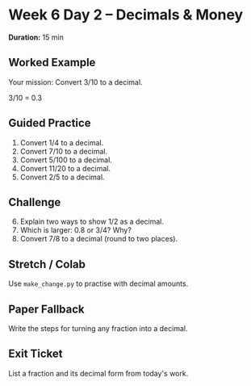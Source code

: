 # Week 6 Day 2 – Decimals & Money

**Duration:** 15 min

## Worked Example
Your mission: Convert 3/10 to a decimal.

3/10 = 0.3

## Guided Practice
1. Convert 1/4 to a decimal.
2. Convert 7/10 to a decimal.
3. Convert 5/100 to a decimal.
4. Convert 11/20 to a decimal.
5. Convert 2/5 to a decimal.

## Challenge
6. Explain two ways to show 1/2 as a decimal.
7. Which is larger: 0.8 or 3/4? Why?
8. Convert 7/8 to a decimal (round to two places).

## Stretch / Colab
Use `make_change.py` to practise with decimal amounts.

## Paper Fallback
Write the steps for turning any fraction into a decimal.

## Exit Ticket
List a fraction and its decimal form from today's work.
